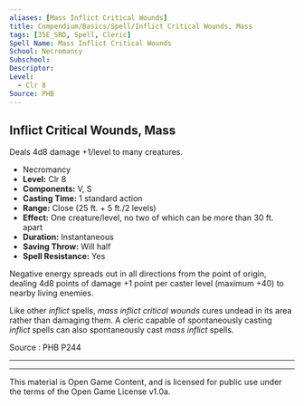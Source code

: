 ```yaml
---
aliases: [Mass Inflict Critical Wounds]
title: Compendium/Basics/Spell/Inflict Critical Wounds, Mass
tags: [35E_SRD, Spell, Cleric]
Spell Name: Mass Inflict Critical Wounds
School: Necromancy
Subschool: 
Descriptor: 
Level:
  - Clr 8
Source: PHB
---
```



## Inflict Critical Wounds, Mass

Deals 4d8 damage +1/level to many creatures.

*   Necromancy
*   **Level:** Clr 8
*   **Components:** V, S
*   **Casting Time:** 1 standard action
*   **Range:** Close (25 ft. + 5 ft./2 levels)
*   **Effect:** One creature/level, no two of which can be more than 30 ft. apart
*   **Duration:** Instantaneous
*   **Saving Throw:** Will half
*   **Spell Resistance:** Yes

<p>Negative energy spreads out in all directions from the point of origin, dealing 4d8 points of damage +1 point per caster level (maximum +40) to nearby living enemies.</p><p>Like other <i>inflict</i> spells, <i>mass inflict critical wounds</i> cures undead in its area rather than damaging them. A cleric capable of spontaneously casting <i>inflict</i> spells can also spontaneously cast <i>mass inflict</i> spells.</p>

Source : PHB P244

---

---

This material is Open Game Content, and is licensed for public use under
the terms of the Open Game License v1.0a.
